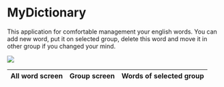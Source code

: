 # MyDictionary
This application for comfortable management your english words. You can add new word, put it on selected group, delete this word and move it in other group if you changed your mind. 

![](https://sun9-6.userapi.com/c840434/v840434063/70193/egkuHL8KIB0.jpg)

 All word screen                          | Group screen     | Words of selected group
----------------------------------------- | ---------------- | ----------------------

